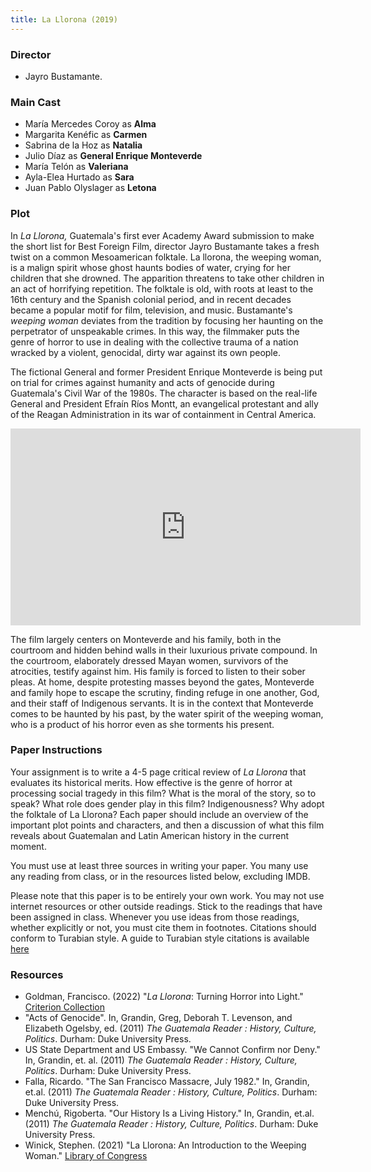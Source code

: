 ```yaml
---
title: La Llorona (2019)
---
```


### Director

- Jayro Bustamante. 

### Main Cast

- María Mercedes Coroy as **Alma**
- Margarita Kenéfic as **Carmen**
- Sabrina de la Hoz as **Natalia**
- Julio Díaz as **General Enrique Monteverde**
- María Telón as **Valeriana**
- Ayla-Elea Hurtado as **Sara**
- Juan Pablo Olyslager as **Letona**

### Plot

In *La Llorona,* Guatemala's first ever Academy Award submission to make the short list for Best Foreign Film, director Jayro Bustamante takes a fresh twist on a common Mesoamerican folktale. La llorona, the weeping woman, is a malign spirit whose ghost haunts bodies of water, crying for her children that she drowned. The apparition threatens to take other children in an act of horrifying repetition. The folktale is old, with roots at least to the 16th century and the Spanish colonial period, and in recent decades became a popular motif for film, television, and music. Bustamante's *weeping woman* deviates from the tradition by focusing her haunting on the perpetrator of unspeakable crimes. In this way, the filmmaker puts the genre of horror to use in dealing with the collective trauma of a nation wracked by a violent, genocidal, dirty war against its own people. 

The fictional General and former President Enrique Monteverde is being put on trial for crimes against humanity and acts of genocide during Guatemala's Civil War of the 1980s. The character is based on the real-life General and President Efraín Ríos Montt, an evangelical protestant and ally of the Reagan Administration in its war of containment in Central America. 

<iframe width="560" height="315" src="https://www.youtube.com/embed/bB6t7jJ1lTg?start=1153" title="YouTube video player" frameborder="0" allow="accelerometer; autoplay; clipboard-write; encrypted-media; gyroscope; picture-in-picture; web-share" allowfullscreen></iframe>

The film largely centers on Monteverde and his family, both in the courtroom and hidden behind walls in their luxurious private compound. In the courtroom, elaborately dressed Mayan women, survivors of the atrocities, testify against him. His family is forced to listen to their sober pleas. At home, despite protesting masses beyond the gates, Monteverde and family hope to escape the scrutiny, finding refuge in one another, God, and their staff of Indigenous servants. It is in the context that Monteverde comes to be haunted by his past, by the water spirit of the weeping woman, who is a product of his horror even as she torments his present. 

### Paper Instructions

Your assignment is to write a 4-5 page critical review of *La Llorona* that evaluates its historical merits. How effective is the genre of horror at processing social tragedy in this film? What is the moral of the story, so to speak? What role does gender play in this film? Indigenousness? Why adopt the folktale of La Llorona? Each paper should include an overview of the important plot points and characters, and then a discussion of what this film reveals about Guatemalan and Latin American history in the current moment. 

You must use at least three sources in writing your paper. You many use any reading from class, or in the resources listed below, excluding IMDB. 

Please note that this paper is to be entirely your own work. You may not use internet resources or other outside readings. Stick to the readings that have been assigned in class. Whenever you use ideas from those readings, whether explicitly or not, you must cite them in footnotes. Citations should conform to Turabian style. A guide to Turabian style citations is available [here](https://www.chicagomanualofstyle.org/tools_citationguide.html)

### Resources

- Goldman, Francisco. (2022) "*La Llorona*: Turning Horror into Light." [Criterion Collection](https://www.criterion.com/current/posts/7960-la-llorona-turning-horror-into-light)
- "Acts of Genocide".  In, Grandin, Greg, Deborah T. Levenson, and Elizabeth Ogelsby, ed. (2011) *The Guatemala Reader : History, Culture, Politics*. Durham: Duke University Press.
- US State Department and US Embassy. "We Cannot Confirm nor Deny." In, Grandin, et. al. (2011) *The Guatemala Reader : History, Culture, Politics*. Durham: Duke University Press.
- Falla, Ricardo. "The San Francisco Massacre, July 1982." In, Grandin, et.al. (2011) *The Guatemala Reader : History, Culture, Politics*. Durham: Duke University Press.
- Menchú, Rigoberta. "Our History Is a Living History." In, Grandin, et.al. (2011) *The Guatemala Reader : History, Culture, Politics*. Durham: Duke University Press.
- Winick, Stephen. (2021) "La Llorona: An Introduction to the Weeping Woman." [Library of Congress](https://blogs.loc.gov/folklife/2021/10/la-llorona-an-introduction-to-the-weeping-woman/)